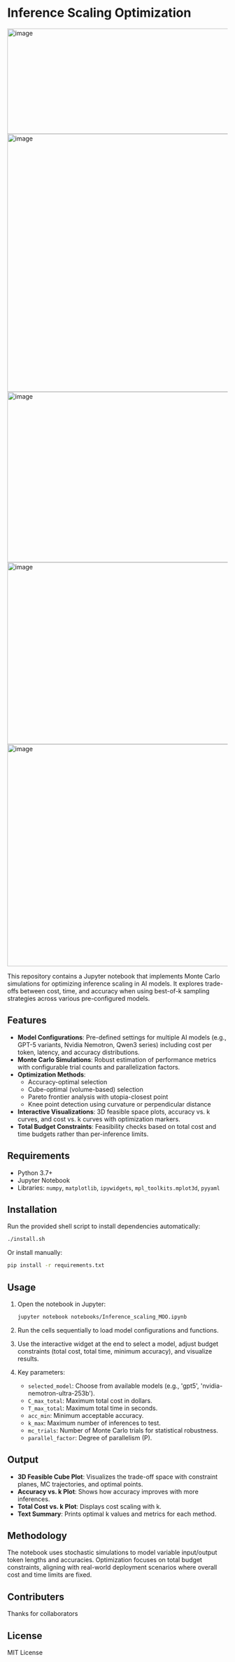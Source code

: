 

# Inference Scaling Optimization
<img width="756" height="241" alt="image" src="https://github.com/user-attachments/assets/c1400c7e-b60f-4e0f-a3d9-59bfdbc960fc" />


<img width="712" height="590" alt="image" src="https://github.com/user-attachments/assets/839b26cc-bd27-4bcb-abff-27e6e700cadc" />
<img width="590" height="390" alt="image" src="https://github.com/user-attachments/assets/01bea9cd-54f3-4f64-a151-5ada5bdb7859" />



<img width="1002" height="416" alt="image" src="https://github.com/user-attachments/assets/86edd5cf-b41c-44e3-82f9-8a6bc3d74c08" />


<img width="1100" height="508" alt="image" src="https://github.com/user-attachments/assets/b5c96341-0b91-4a78-8fc6-11bf1ff5590e" />




This repository contains a Jupyter notebook that implements Monte Carlo simulations for optimizing inference scaling in AI models. It explores trade-offs between cost, time, and accuracy when using best-of-k sampling strategies across various pre-configured models.

## Features

- **Model Configurations**: Pre-defined settings for multiple AI models (e.g., GPT-5 variants, Nvidia Nemotron, Qwen3 series) including cost per token, latency, and accuracy distributions.
- **Monte Carlo Simulations**: Robust estimation of performance metrics with configurable trial counts and parallelization factors.
- **Optimization Methods**:
  - Accuracy-optimal selection
  - Cube-optimal (volume-based) selection
  - Pareto frontier analysis with utopia-closest point
  - Knee point detection using curvature or perpendicular distance
- **Interactive Visualizations**: 3D feasible space plots, accuracy vs. k curves, and cost vs. k curves with optimization markers.
- **Total Budget Constraints**: Feasibility checks based on total cost and time budgets rather than per-inference limits.

## Requirements

- Python 3.7+
- Jupyter Notebook
- Libraries: `numpy`, `matplotlib`, `ipywidgets`, `mpl_toolkits.mplot3d`, `pyyaml`

## Installation

Run the provided shell script to install dependencies automatically:

```bash
./install.sh
```

Or install manually:
```bash
pip install -r requirements.txt
```

## Usage

1. Open the notebook in Jupyter:
   ```bash
   jupyter notebook notebooks/Inference_scaling_MOO.ipynb
   ```

2. Run the cells sequentially to load model configurations and functions.

3. Use the interactive widget at the end to select a model, adjust budget constraints (total cost, total time, minimum accuracy), and visualize results.

4. Key parameters:
   - `selected_model`: Choose from available models (e.g., 'gpt5', 'nvidia-nemotron-ultra-253b').
   - `C_max_total`: Maximum total cost in dollars.
   - `T_max_total`: Maximum total time in seconds.
   - `acc_min`: Minimum acceptable accuracy.
   - `k_max`: Maximum number of inferences to test.
   - `mc_trials`: Number of Monte Carlo trials for statistical robustness.
   - `parallel_factor`: Degree of parallelism (P).

## Output

- **3D Feasible Cube Plot**: Visualizes the trade-off space with constraint planes, MC trajectories, and optimal points.
- **Accuracy vs. k Plot**: Shows how accuracy improves with more inferences.
- **Total Cost vs. k Plot**: Displays cost scaling with k.
- **Text Summary**: Prints optimal k values and metrics for each method.

## Methodology

The notebook uses stochastic simulations to model variable input/output token lengths and accuracies. Optimization focuses on total budget constraints, aligning with real-world deployment scenarios where overall cost and time limits are 
fixed.

## Contributers
Thanks for collaborators

## License

MIT License
